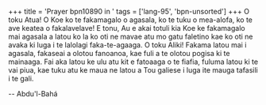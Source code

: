 +++
title = 'Prayer bpn10890 in '
tags = ['lang-95', 'bpn-unsorted']
+++
O toku Atua! O Koe ko te fakamagalo o agasala, ko te tuku o mea-alofa, ko te ave keatea o fakalavelave!
     E tonu, Au e akai totuli kia Koe ke fakamagalo mai agasala a latou ko la ko oti ne mavae atu mo gatu faletino kae ko oti ne avaka ki luga i te lalolagi faka-te-agaaga.
     O toku Aliki! Fakama latou mai i agasala, fakaseai a olotou fanoanoa, kae fuli a te olotou pogisa ki te mainaaga.  Fai aka latou ke ulu atu kit e fatoaaga o te fiafia, fuluma latou ki te vai piua, kae tuku atu ke maua ne latou a Tou galiese i luga ite mauga tafasili i te gali.

-- Abdu'l-Bahá
